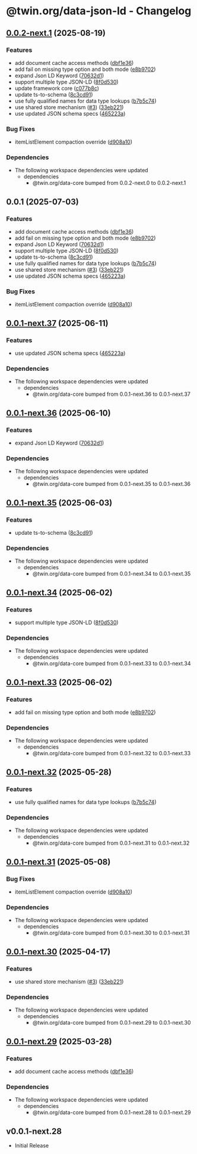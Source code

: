 # @twin.org/data-json-ld - Changelog

## [0.0.2-next.1](https://github.com/twinfoundation/data/compare/data-json-ld-v0.0.2-next.0...data-json-ld-v0.0.2-next.1) (2025-08-19)


### Features

* add document cache access methods ([dbf1e36](https://github.com/twinfoundation/data/commit/dbf1e36d176c5f428f8c52628fb5a1ff7a6a174a))
* add fail on missing type option and both mode ([e8b9702](https://github.com/twinfoundation/data/commit/e8b97029a04b646497ff0e55b9610291e58ae92a))
* expand Json LD Keyword ([70632d1](https://github.com/twinfoundation/data/commit/70632d1e11ad85cf3c57e118476b125a673f1681))
* support multiple type JSON-LD ([8f0d530](https://github.com/twinfoundation/data/commit/8f0d530f66302ab19413ecf968f170f97456e31e))
* update framework core ([c077b8c](https://github.com/twinfoundation/data/commit/c077b8c07e7ee66b5482254eab6f2a52cd911270))
* update ts-to-schema ([8c3cd91](https://github.com/twinfoundation/data/commit/8c3cd9131113f2d609f6e709562402e5c7766c1a))
* use fully qualified names for data type lookups ([b7b5c74](https://github.com/twinfoundation/data/commit/b7b5c746b0180a87baa976f6a7a76cedd53d8ff7))
* use shared store mechanism ([#3](https://github.com/twinfoundation/data/issues/3)) ([33eb221](https://github.com/twinfoundation/data/commit/33eb221ccec2b4a79549c06e9a04225009b93a46))
* use updated JSON schema specs ([465223a](https://github.com/twinfoundation/data/commit/465223a9e9c24af546480ef084327a78fa366eaa))


### Bug Fixes

* itemListElement compaction override ([d908a10](https://github.com/twinfoundation/data/commit/d908a1043d7792e31b3101221d17850757b6c2a6))


### Dependencies

* The following workspace dependencies were updated
  * dependencies
    * @twin.org/data-core bumped from 0.0.2-next.0 to 0.0.2-next.1

## 0.0.1 (2025-07-03)


### Features

* add document cache access methods ([dbf1e36](https://github.com/twinfoundation/data/commit/dbf1e36d176c5f428f8c52628fb5a1ff7a6a174a))
* add fail on missing type option and both mode ([e8b9702](https://github.com/twinfoundation/data/commit/e8b97029a04b646497ff0e55b9610291e58ae92a))
* expand Json LD Keyword ([70632d1](https://github.com/twinfoundation/data/commit/70632d1e11ad85cf3c57e118476b125a673f1681))
* support multiple type JSON-LD ([8f0d530](https://github.com/twinfoundation/data/commit/8f0d530f66302ab19413ecf968f170f97456e31e))
* update ts-to-schema ([8c3cd91](https://github.com/twinfoundation/data/commit/8c3cd9131113f2d609f6e709562402e5c7766c1a))
* use fully qualified names for data type lookups ([b7b5c74](https://github.com/twinfoundation/data/commit/b7b5c746b0180a87baa976f6a7a76cedd53d8ff7))
* use shared store mechanism ([#3](https://github.com/twinfoundation/data/issues/3)) ([33eb221](https://github.com/twinfoundation/data/commit/33eb221ccec2b4a79549c06e9a04225009b93a46))
* use updated JSON schema specs ([465223a](https://github.com/twinfoundation/data/commit/465223a9e9c24af546480ef084327a78fa366eaa))


### Bug Fixes

* itemListElement compaction override ([d908a10](https://github.com/twinfoundation/data/commit/d908a1043d7792e31b3101221d17850757b6c2a6))

## [0.0.1-next.37](https://github.com/twinfoundation/data/compare/data-json-ld-v0.0.1-next.36...data-json-ld-v0.0.1-next.37) (2025-06-11)


### Features

* use updated JSON schema specs ([465223a](https://github.com/twinfoundation/data/commit/465223a9e9c24af546480ef084327a78fa366eaa))


### Dependencies

* The following workspace dependencies were updated
  * dependencies
    * @twin.org/data-core bumped from 0.0.1-next.36 to 0.0.1-next.37

## [0.0.1-next.36](https://github.com/twinfoundation/data/compare/data-json-ld-v0.0.1-next.35...data-json-ld-v0.0.1-next.36) (2025-06-10)


### Features

* expand Json LD Keyword ([70632d1](https://github.com/twinfoundation/data/commit/70632d1e11ad85cf3c57e118476b125a673f1681))


### Dependencies

* The following workspace dependencies were updated
  * dependencies
    * @twin.org/data-core bumped from 0.0.1-next.35 to 0.0.1-next.36

## [0.0.1-next.35](https://github.com/twinfoundation/data/compare/data-json-ld-v0.0.1-next.34...data-json-ld-v0.0.1-next.35) (2025-06-03)


### Features

* update ts-to-schema ([8c3cd91](https://github.com/twinfoundation/data/commit/8c3cd9131113f2d609f6e709562402e5c7766c1a))


### Dependencies

* The following workspace dependencies were updated
  * dependencies
    * @twin.org/data-core bumped from 0.0.1-next.34 to 0.0.1-next.35

## [0.0.1-next.34](https://github.com/twinfoundation/data/compare/data-json-ld-v0.0.1-next.33...data-json-ld-v0.0.1-next.34) (2025-06-02)


### Features

* support multiple type JSON-LD ([8f0d530](https://github.com/twinfoundation/data/commit/8f0d530f66302ab19413ecf968f170f97456e31e))


### Dependencies

* The following workspace dependencies were updated
  * dependencies
    * @twin.org/data-core bumped from 0.0.1-next.33 to 0.0.1-next.34

## [0.0.1-next.33](https://github.com/twinfoundation/data/compare/data-json-ld-v0.0.1-next.32...data-json-ld-v0.0.1-next.33) (2025-06-02)


### Features

* add fail on missing type option and both mode ([e8b9702](https://github.com/twinfoundation/data/commit/e8b97029a04b646497ff0e55b9610291e58ae92a))


### Dependencies

* The following workspace dependencies were updated
  * dependencies
    * @twin.org/data-core bumped from 0.0.1-next.32 to 0.0.1-next.33

## [0.0.1-next.32](https://github.com/twinfoundation/data/compare/data-json-ld-v0.0.1-next.31...data-json-ld-v0.0.1-next.32) (2025-05-28)


### Features

* use fully qualified names for data type lookups ([b7b5c74](https://github.com/twinfoundation/data/commit/b7b5c746b0180a87baa976f6a7a76cedd53d8ff7))


### Dependencies

* The following workspace dependencies were updated
  * dependencies
    * @twin.org/data-core bumped from 0.0.1-next.31 to 0.0.1-next.32

## [0.0.1-next.31](https://github.com/twinfoundation/data/compare/data-json-ld-v0.0.1-next.30...data-json-ld-v0.0.1-next.31) (2025-05-08)


### Bug Fixes

* itemListElement compaction override ([d908a10](https://github.com/twinfoundation/data/commit/d908a1043d7792e31b3101221d17850757b6c2a6))


### Dependencies

* The following workspace dependencies were updated
  * dependencies
    * @twin.org/data-core bumped from 0.0.1-next.30 to 0.0.1-next.31

## [0.0.1-next.30](https://github.com/twinfoundation/data/compare/data-json-ld-v0.0.1-next.29...data-json-ld-v0.0.1-next.30) (2025-04-17)


### Features

* use shared store mechanism ([#3](https://github.com/twinfoundation/data/issues/3)) ([33eb221](https://github.com/twinfoundation/data/commit/33eb221ccec2b4a79549c06e9a04225009b93a46))


### Dependencies

* The following workspace dependencies were updated
  * dependencies
    * @twin.org/data-core bumped from 0.0.1-next.29 to 0.0.1-next.30

## [0.0.1-next.29](https://github.com/twinfoundation/data/compare/data-json-ld-v0.0.1-next.28...data-json-ld-v0.0.1-next.29) (2025-03-28)


### Features

* add document cache access methods ([dbf1e36](https://github.com/twinfoundation/data/commit/dbf1e36d176c5f428f8c52628fb5a1ff7a6a174a))


### Dependencies

* The following workspace dependencies were updated
  * dependencies
    * @twin.org/data-core bumped from 0.0.1-next.28 to 0.0.1-next.29

## v0.0.1-next.28

- Initial Release
